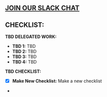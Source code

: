 [JOIN OUR SLACK CHAT](https://hooniganteam.slack.com/messages/general/)
------------------------------------------------------

 CHECKLIST:
----------
**TBD DELEGATED WORK:**
- **TBD 1:** TBD
- **TBD 2:** TBD
- **TBD 3:** TBD
- **TBD 4:** TBD

**TBD CHECKLIST:**
- [X] **Make New Checklist:** Make a new checklist
- 
